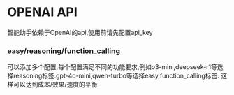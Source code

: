 # OPENAI API

智能助手依赖于OpenAI的api,使用前请先配置api_key

### easy/reasoning/function_calling

可以添加多个配置,每个配置满足不同的功能要求,例如o3-mini,deepseek-r1等选择reasoning标签.gpt-4o-mini,qwen-turbo等选择easy,function_calling标签.
这样可以达到成本/效果/速度的平衡.


